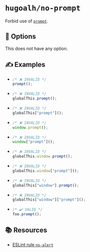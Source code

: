 # `hugoalh/no-prompt`

Forbid use of [`prompt`][ecmascript-prompt].

## 🔧 Options

This does not have any option.

## ✍️ Examples

- ```ts
  /* ❌ INVALID */
  prompt();
  ```
- ```ts
  /* ❌ INVALID */
  globalThis.prompt();
  ```
- ```ts
  /* ❌ INVALID */
  globalThis["prompt"]();
  ```
- ```ts
  /* ❌ INVALID */
  window.prompt();
  ```
- ```ts
  /* ❌ INVALID */
  window["prompt"]();
  ```
- ```ts
  /* ❌ INVALID */
  globalThis.window.prompt();
  ```
- ```ts
  /* ❌ INVALID */
  globalThis.window["prompt"]();
  ```
- ```ts
  /* ❌ INVALID */
  globalThis["window"].prompt();
  ```
- ```ts
  /* ❌ INVALID */
  globalThis["window"]["prompt"]();
  ```
- ```ts
  /* ✔️ VALID */
  foo.prompt();
  ```

## 📚 Resources

- [ESLint rule `no-alert`](https://eslint.org/docs/latest/rules/no-alert)

[ecmascript-prompt]: https://developer.mozilla.org/en-US/docs/Web/API/Window/prompt
